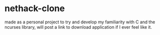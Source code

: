 # nethack-clone

made as a personal project to try and develop my familiarity with C and the ncurses library, will post a link to download application if I ever feel like it.
